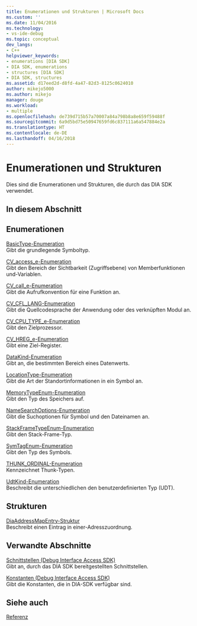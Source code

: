 ```yaml
---
title: Enumerationen und Strukturen | Microsoft Docs
ms.custom: ''
ms.date: 11/04/2016
ms.technology:
- vs-ide-debug
ms.topic: conceptual
dev_langs:
- C++
helpviewer_keywords:
- enumerations [DIA SDK]
- DIA SDK, enumerations
- structures [DIA SDK]
- DIA SDK, structures
ms.assetid: d17eed2d-d8fd-4a47-82d3-8125c0624010
author: mikejo5000
ms.author: mikejo
manager: douge
ms.workload:
- multiple
ms.openlocfilehash: de739d715b57a70007a84a798b8a8e659f59488f
ms.sourcegitcommit: 6a9d5bd75e50947659fd6c837111a6a547884e2a
ms.translationtype: HT
ms.contentlocale: de-DE
ms.lasthandoff: 04/16/2018
---
```

# <a name="enumerations-and-structures"></a>Enumerationen und Strukturen
Dies sind die Enumerationen und Strukturen, die durch das DIA SDK verwendet.  
  
## <a name="in-this-section"></a>In diesem Abschnitt  
  
## <a name="enumerations"></a>Enumerationen  
 [BasicType-Enumeration](../../debugger/debug-interface-access/basictype.md)  
 Gibt die grundlegende Symboltyp.  
  
 [CV_access_e-Enumeration](../../debugger/debug-interface-access/cv-access-e.md)  
 Gibt den Bereich der Sichtbarkeit (Zugriffsebene) von Memberfunktionen und-Variablen.  
  
 [CV_call_e-Enumeration](../../debugger/debug-interface-access/cv-call-e.md)  
 Gibt die Aufrufkonvention für eine Funktion an.  
  
 [CV_CFL_LANG-Enumeration](../../debugger/debug-interface-access/cv-cfl-lang.md)  
 Gibt die Quellcodesprache der Anwendung oder des verknüpften Modul an.  
  
 [CV_CPU_TYPE_e-Enumeration](../../debugger/debug-interface-access/cv-cpu-type-e.md)  
 Gibt den Zielprozessor.  
  
 [CV_HREG_e-Enumeration](../../debugger/debug-interface-access/cv-hreg-e.md)  
 Gibt eine Ziel-Register.  
  
 [DataKind-Enumeration](../../debugger/debug-interface-access/datakind.md)  
 Gibt an, die bestimmten Bereich eines Datenwerts.  
  
 [LocationType-Enumeration](../../debugger/debug-interface-access/locationtype.md)  
 Gibt die Art der Standortinformationen in ein Symbol an.  
  
 [MemoryTypeEnum-Enumeration](../../debugger/debug-interface-access/memorytypeenum.md)  
 Gibt den Typ des Speichers auf.  
  
 [NameSearchOptions-Enumeration](../../debugger/debug-interface-access/namesearchoptions.md)  
 Gibt die Suchoptionen für Symbol und den Dateinamen an.  
  
 [StackFrameTypeEnum-Enumeration](../../debugger/debug-interface-access/stackframetypeenum.md)  
 Gibt den Stack-Frame-Typ.  
  
 [SymTagEnum-Enumeration](../../debugger/debug-interface-access/symtagenum.md)  
 Gibt den Typ des Symbols.  
  
 [THUNK_ORDINAL-Enumeration](../../debugger/debug-interface-access/thunk-ordinal.md)  
 Kennzeichnet Thunk-Typen.  
  
 [UdtKind-Enumeration](../../debugger/debug-interface-access/udtkind.md)  
 Beschreibt die unterschiedlichen den benutzerdefinierten Typ (UDT).  
  
## <a name="structures"></a>Strukturen  
 [DiaAddressMapEntry-Struktur](../../debugger/debug-interface-access/diaaddressmapentry.md)  
 Beschreibt einen Eintrag in einer-Adresszuordnung.  
  
## <a name="related-sections"></a>Verwandte Abschnitte  
 [Schnittstellen (Debug Interface Access SDK)](../../debugger/debug-interface-access/interfaces-debug-interface-access-sdk.md)  
 Gibt an, durch das DIA SDK bereitgestellten Schnittstellen.  
  
 [Konstanten (Debug Interface Access SDK)](../../debugger/debug-interface-access/constants-debug-interface-access-sdk.md)  
 Gibt die Konstanten, die in DIA-SDK verfügbar sind.  
  
## <a name="see-also"></a>Siehe auch  
 [Referenz](../../debugger/debug-interface-access/debug-interface-access-sdk-reference.md)